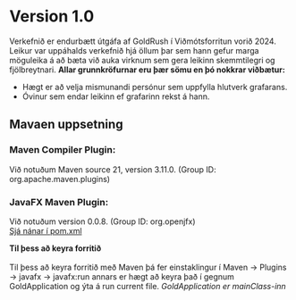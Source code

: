 # Version 1.0

Verkefnið er endurbætt útgáfa af GoldRush í Viðmótsforritun vorið 2024. 
Leikur var uppáhalds verkefnið hjá öllum þar sem hann gefur marga möguleika á að bæta við auka virknum sem gera leikinn skemmtilegri og fjölbreytnari.
**Allar grunnkröfurnar eru þær sömu en þó nokkrar viðbætur:**
- Hægt er að velja mismunandi persónur sem uppfylla hlutverk grafarans.
- Óvinur sem endar leikinn ef grafarinn rekst á hann.
  
## **Mavaen uppsetning**
   ### Maven Compiler Plugin:
  Við notuðum Maven source 21, version 3.11.0. (Group ID: org.apache.maven.plugins)
  ### JavaFX Maven Plugin:
  Við notuðum version 0.0.8. (Group ID: org.openjfx) <br>
  [Sjá nánar í pom.xml](https://github.com/sigrunedda/GoldRush/blob/main/pom.xml)
  
**Til þess að keyra forritið** <br><br>
  Til þess að keyra forritið með Maven þá fer einstaklingur í Maven -> Plugins -> javafx -> javafx:run
  annars er hægt að keyra það í gegnum GoldApplication og ýta á run current file. 
  _GoldApplication er mainClass-inn_
